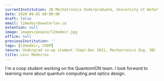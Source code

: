 ```yaml
---
currentInstitution: 2B Mechatronics Undergraduate, University of Waterloo
date: 2020-09-01 00:00:00
draft: false
email: l2medeir@uwaterloo.ca
extention: null
image: images/people/l2medeir.jpg
office: null
previousInstitution: ''
tags: [l2medeir, COOP]
tenure: Undergrad co-op student (Sept-Dec 2021, Mechatronics Eng. 3B)
title: Levi Medeiros
---
```

I'm a coop student working on the QuantomION team. I look forward to learning more about quantum computing and optics design.
